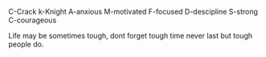 C-Crack
k-Knight
A-anxious
M-motivated
F-focused
D-descipline
S-strong
C-courageous

Life may be sometimes tough, dont forget tough time never last but tough people do.

